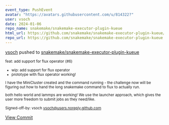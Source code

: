 ```yaml
---
event_type: PushEvent
avatar: "https://avatars.githubusercontent.com/u/814322?"
user: vsoch
date: 2024-01-06
repo_name: snakemake/snakemake-executor-plugin-kueue
html_url: https://github.com/snakemake/snakemake-executor-plugin-kueue/commit/0d34929efee17a2b8f2936f7683201644879d073
repo_url: https://github.com/snakemake/snakemake-executor-plugin-kueue
---
```


<a href='https://github.com/vsoch' target='_blank'>vsoch</a> pushed to <a href='https://github.com/snakemake/snakemake-executor-plugin-kueue' target='_blank'>snakemake/snakemake-executor-plugin-kueue</a>

<small>feat: add support for flux operator (#6)

* wip: add support for flux operator
* prototype with flux operator working!

I have the MiniCluster created and the command running - the challenge now
will be figuring out how to hand the long snakemake command to flux to actually
run.

both hello world and lammps are working! We use the launcher approach,
which gives the user more freedom to submit jobs as they need/like.


Signed-off-by: vsoch <vsoch@users.noreply.github.com></small>

<a href='https://github.com/snakemake/snakemake-executor-plugin-kueue/commit/0d34929efee17a2b8f2936f7683201644879d073' target='_blank'>View Commit</a>